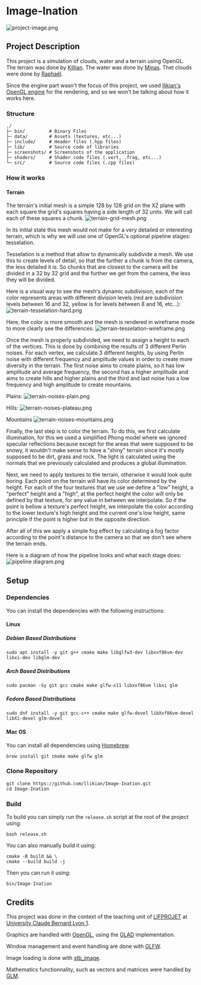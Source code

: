 # Image-Ination
![project-image.png](screenshots/project-image.png)

## Project Description
This project is a simulation of clouds, water and a terrain using OpenGL.
The terrain was done by [Killian](https://github.com/llikian).
The water was done  by [Minas](https://github.com/Minas02).
Thet clouds were done by [Raphaël](https://github.com/zbeubizbeub).

Since the engine part wasn't the focus of this project, we used [llikian's OpenGL engine](https://github.com/llikian/OpenGL-Engine)
for the rendering, and so we won't be talking about how it works here.

### Structure
```
./
├─ bin/         # Binary Files
├─ data/        # Assets (textures, etc...)
├─ include/     # Header files (.hpp files)
├─ lib/         # Source code of libraries
├─ screenshots/ # Screenshots of the application
├─ shaders/     # Shader code files (.vert, .frag, etc...)
└─ src/         # Source code files (.cpp files)
```

### How it works
#### Terrain
The terrain's initial mesh is a simple 128 by 128 grid on the XZ plane with each square the grid's
squares having a side length of 32 units. We will call each of these squares a chunk.
![terrain-grid-mesh.png](screenshots/terrain-grid-mesh.png)

In its initial state this mesh would not make for a very detailed or interesting terrain, which is why
we will use one of OpenGL's optional pipeline stages: tesselation.

Tesselation is a method that allow to dynamically subdivide a mesh. We use this to create levels of
detail, so that the further a chunk is from the camera, the less detailed it is. So chunks that are
closest to the camera will be divided in a 32 by 32 grid and the further we get from the camera, the
less they will be divided.

Here is a visual way to see the mesh's dynamic subdivision, each of the color represents
areas with different division levels (red are subdivision levels between 16 and 32, yellow is for
levels between 8 and 16, etc...):
![terrain-tesselation-hard.png](screenshots/terrain-tesselation-hard.png)

Here, the color is more smooth and the mesh is rendered in wireframe mode to more clearly see the differences:
![terrain-tesselation-wireframe.png](screenshots/terrain-tesselation-wireframe.png)

Once the mesh is properly subdivided, we need to assign a height to each of the vertices. This is done
by combining the results of 3 different Perlin noises. For each vertex, we calculate 3 different
heights, by using Perlin noise with different frequency and amplitude values in order to create more
diversity in the terrain. The first noise aims to create plains, so it has low amplitude and average
frequency, the second has a higher amplitude and aims to create hills and higher plains and the
third and last noise has a low frequency and high amplitude to create mountains.

Plains:
![terrain-noises-plain.png](screenshots/terrain-noises-plain.png)

Hills:
![terrain-noises-plateau.png](screenshots/terrain-noises-plateau.png)

Mountains
![terrain-noises-mountains.png](screenshots/terrain-noises-mountains.png)

Finally, the last step is to color the terrain. To do this, we first calculate illumination, for this
we used a simplified Phong model where we ignored specular reflections because except for the areas
that were supposed to be snowy, it wouldn't make sense to have a "shiny" terrain since it's mostly
supposed to be dirt, grass and rock. The light is calculated using the normals that we previously
calculated and produces a global illumination.

Next, we need to apply textures to the terrain, otherwise it would look quite boring. Each point on
the terrain will have its color determined by the height. For each of the four textures that we use
we define a "low" height, a "perfect" height and a "high", at the perfect height the color will only
be defined by that texture, for any value in between we interpolate. So if the point is bellow
a texture's perfect height, we interpolate the color according to the lower texture's high height and
the current one's low height, same principle if the point is higher but in the opposite direction.

After all of this we apply a simple fog effect by calculating a fog factor according to the point's
distance to the camera so that we don't see where the terrain ends.

Here is a diagram of how the pipeline looks and what each stage does:
![pipeline diagram.png](screenshots/pipeline%20diagram.png)

## Setup
### Dependencies
You can install the dependencies with the following instructions:

#### Linux
##### Debian Based Distributions
```shell
sudo apt install -y git g++ cmake make libglfw3-dev libxxf86vm-dev libxi-dev libglm-dev
```

##### Arch Based Distributions
```shell
sudo pacman -Sy git gcc cmake make glfw-x11 libxxf86vm libxi glm
```

##### Fedora Based Distributions
```shell
sudo dnf install -y git gcc-c++ cmake make glfw-devel libXxf86vm-devel libXi-devel glm-devel
```

#### Mac OS
You can install all dependencies using [Homebrew](https://brew.sh/).

```shell
brew install git cmake make glfw glm
```

### Clone Repository
```shell
git clone https://github.com/llikian/Image-Ination.git
cd Image-Ination
```

### Build
To build you can simply run the `release.sh` script at the root of the project using:
```shell
bash release.sh
```

You can also manually build it using:
```shell
cmake -B build && \
cmake --build build -j
```

Then you can run it using:
```shell
bin/Image-Ination
```

## Credits
This project was done in the context of the teaching unit of [LIFPROJET](http://cazabetremy.fr/wiki/doku.php?id=projet:presentation#enseignants)
at [University Claude Bernard Lyon 1](https://www.univ-lyon1.fr/).

Graphics are handled with [OpenGL](https://www.opengl.org/), using the [GLAD](https://github.com/Dav1dde/glad) implementation.

Window management and event handling are done with [GLFW](https://www.glfw.org/).

Image loading is done with [stb_image](https://github.com/nothings/stb).

Mathematics functionnality, such as vectors and matrices were handled by [GLM](https://github.com/g-truc/glm).